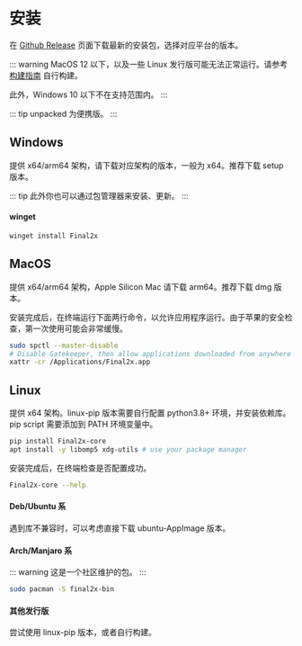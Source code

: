 # 安装
在 [Github Release](https://github.com/Tohrusky/Final2x/releases) 页面下载最新的安装包，选择对应平台的版本。

::: warning
MacOS 12 以下，以及一些 Linux 发行版可能无法正常运行。请参考 [构建指南](/zh/pages/build/) 自行构建。

此外，Windows 10 以下不在支持范围内。
:::

::: tip 
unpacked 为便携版。
:::

## Windows 
提供 x64/arm64 架构，请下载对应架构的版本，一般为 x64。推荐下载 setup 版本。

::: tip 
此外你也可以通过包管理器来安装、更新。
:::

#### winget
```bash
winget install Final2x
```

## MacOS
提供 x64/arm64 架构，Apple Silicon Mac 请下载 arm64。推荐下载 dmg 版本。

安装完成后，在终端运行下面两行命令，以允许应用程序运行。由于苹果的安全检查，第一次使用可能会非常缓慢。

```bash
sudo spctl --master-disable
# Disable Gatekeeper, then allow applications downloaded from anywhere in System Preferences > Security & Privacy > General
xattr -cr /Applications/Final2x.app
```

## Linux
提供 x64 架构。linux-pip 版本需要自行配置 python3.8+ 环境，并安装依赖库。pip script 需要添加到 PATH 环境变量中。
```bash
pip install Final2x-core
apt install -y libomp5 xdg-utils # use your package manager
```
安装完成后，在终端检查是否配置成功。
```bash
Final2x-core --help
```

#### Deb/Ubuntu 系
遇到库不兼容时，可以考虑直接下载 ubuntu-AppImage 版本。

#### Arch/Manjaro 系
::: warning
这是一个社区维护的包。
:::
```bash
sudo pacman -S final2x-bin
```

#### 其他发行版
尝试使用 linux-pip 版本，或者自行构建。

